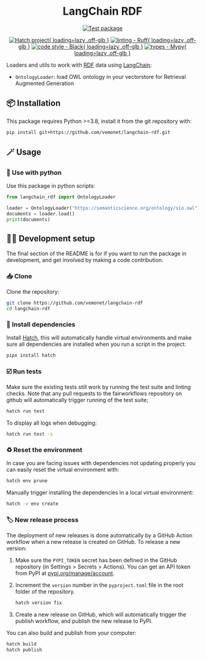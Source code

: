 <div align="center">

# LangChain RDF

<!-- [![PyPI - Version](https://img.shields.io/pypi/v/langchain-rdf.svg?logo=pypi&label=PyPI&logoColor=silver)](https://pypi.org/project/langchain-rdf/)
[![PyPI - Python Version](https://img.shields.io/pypi/pyversions/langchain-rdf.svg?logo=python&label=Python&logoColor=silver)](https://pypi.org/project/langchain-rdf/)
[![license](https://img.shields.io/pypi/l/langchain-rdf.svg?color=%2334D058)](https://github.com/vemonet/langchain-rdf/blob/main/LICENSE.txt)

[![Publish package](https://github.com/vemonet/langchain-rdf/actions/workflows/publish.yml/badge.svg)](https://github.com/vemonet/langchain-rdf/actions/workflows/publish.yml) -->

[![Test package](https://github.com/vemonet/langchain-rdf/actions/workflows/test.yml/badge.svg)](https://github.com/vemonet/langchain-rdf/actions/workflows/test.yml)

[![Hatch project](https://img.shields.io/badge/%F0%9F%A5%9A-Hatch-4051b5.svg){ loading=lazy .off-glb }](https://github.com/pypa/hatch) [![linting - Ruff](https://img.shields.io/endpoint?url=https://raw.githubusercontent.com/charliermarsh/ruff/main/assets/badge/v2.json){ loading=lazy .off-glb }](https://github.com/astral-sh/ruff) [![code style - Black](https://img.shields.io/badge/code%20style-black-000000.svg){ loading=lazy .off-glb }](https://github.com/psf/black) [![types - Mypy](https://img.shields.io/badge/types-Mypy-blue.svg){ loading=lazy .off-glb }](https://github.com/python/mypy)

</div>

Loaders and utils to work with [RDF](https://www.w3.org/RDF/) data using [LangChain](https://python.langchain.com):

* `OntologyLoader`: load OWL ontology in your vectorstore for Retrieval Augmented Generation

## 📦️ Installation

This package requires Python >=3.8, install it from the git repository with:

```bash
pip install git+https://github.com/vemonet/langchain-rdf.git
```

## 🪄 Usage

### 🐍 Use with python

 Use this package in python scripts:

 ```python
from langchain_rdf import OntologyLoader

loader = OntologyLoader("https://semanticscience.org/ontology/sio.owl")
documents = loader.load()
print(documents)
 ```

## 🧑‍💻 Development setup

The final section of the README is for if you want to run the package in development, and get involved by making a code contribution.


### 📥️ Clone

Clone the repository:

```bash
git clone https://github.com/vemonet/langchain-rdf
cd langchain-rdf
```
### 🐣 Install dependencies

Install [Hatch](https://hatch.pypa.io), this will automatically handle virtual environments and make sure all dependencies are installed when you run a script in the project:

```bash
pipx install hatch
```

### ☑️ Run tests

Make sure the existing tests still work by running the test suite and linting checks. Note that any pull requests to the fairworkflows repository on github will automatically trigger running of the test suite;

```bash
hatch run test
```

To display all logs when debugging:

```bash
hatch run test -s
```



### ♻️ Reset the environment

In case you are facing issues with dependencies not updating properly you can easily reset the virtual environment with:

```bash
hatch env prune
```

Manually trigger installing the dependencies in a local virtual environment:

```bash
hatch -v env create
```

### 🏷️ New release process

The deployment of new releases is done automatically by a GitHub Action workflow when a new release is created on GitHub. To release a new version:

1. Make sure the `PYPI_TOKEN` secret has been defined in the GitHub repository (in Settings > Secrets > Actions). You can get an API token from PyPI at [pypi.org/manage/account](https://pypi.org/manage/account).
2. Increment the `version` number in the `pyproject.toml` file in the root folder of the repository.

    ```bash
    hatch version fix
    ```

3. Create a new release on GitHub, which will automatically trigger the publish workflow, and publish the new release to PyPI.

You can also build and publish from your computer:

```bash
hatch build
hatch publish
```
